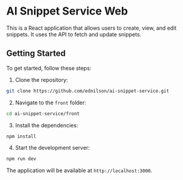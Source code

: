 # AI Snippet Service Web

This is a React application that allows users to create, view, and edit snippets. It uses the API to fetch and update snippets.

## Getting Started

To get started, follow these steps:

1. Clone the repository:

```bash
git clone https://github.com/ednilson/ai-snippet-service.git
```

2. Navigate to the `front` folder:

```bash
cd ai-snippet-service/front
```

3. Install the dependencies:

```bash
npm install
```

4. Start the development server:

```bash
npm run dev
```

The application will be available at `http://localhost:3000`.